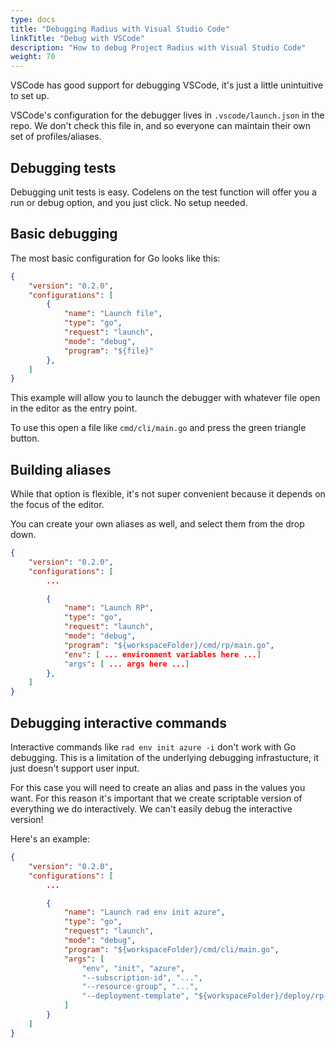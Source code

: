 ```yaml
---
type: docs
title: "Debugging Radius with Visual Studio Code"
linkTitle: "Debug with VSCode"
description: "How to debug Project Radius with Visual Studio Code"
weight: 70
---
```


VSCode has good support for debugging VSCode, it's just a little unintuitive to set up.

VSCode's configuration for the debugger lives in `.vscode/launch.json` in the repo. We don't check this file in, and so everyone can maintain their own set of profiles/aliases.

## Debugging tests

Debugging unit tests is easy. Codelens on the test function will offer you a run or debug option, and you just click. No setup needed.

## Basic debugging

The most basic configuration for Go looks like this:

```json
{
    "version": "0.2.0",
    "configurations": [
        {
            "name": "Launch file",
            "type": "go",
            "request": "launch",
            "mode": "debug",
            "program": "${file}"
        },
    ]
}
```

This example will allow you to launch the debugger with whatever file open in the editor as the entry point.

To use this open a file like `cmd/cli/main.go` and press the green triangle button.

## Building aliases

While that option is flexible, it's not super convenient because it depends on the focus of the editor.

You can create your own aliases as well, and select them from the drop down.

```json
{
    "version": "0.2.0",
    "configurations": [
        ...

        {
            "name": "Launch RP",
            "type": "go",
            "request": "launch",
            "mode": "debug",
            "program": "${workspaceFolder}/cmd/rp/main.go",
            "env": [ ... environment variables here ...]
            "args": [ ... args here ...]
        },
    ]
}
```

## Debugging interactive commands

Interactive commands like `rad env init azure -i` don't work with Go debugging. This is a limitation of the underlying debugging infrastucture, it just doesn't support user input.

For this case you will need to create an alias and pass in the values you want. For this reason it's important that we create scriptable version of everything we do interactively. We can't easily debug the interactive version!

Here's an example:

```json
{
    "version": "0.2.0",
    "configurations": [
        ...

        {
            "name": "Launch rad env init azure",
            "type": "go",
            "request": "launch",
            "mode": "debug",
            "program": "${workspaceFolder}/cmd/cli/main.go",
            "args": [
                "env", "init", "azure", 
                "--subscription-id", "...", 
                "--resource-group", "...", 
                "--deployment-template", "${workspaceFolder}/deploy/rp-full.json"
            ]
        }
    ]
}
```
